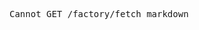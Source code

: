 <!DOCTYPE html>
<html lang="en">
<head>
<meta charset="utf-8">
<title>Error</title>
<script type="text/javascript">
//<![CDATA[
window.__cfRocketOptions = {byc:0,p:0,petok:"04599006a427c06765264bbd357ec926422bcfc3-1508342442-1800"};
//]]>
</script>
<script type="text/javascript" src="https://ajax.cloudflare.com/cdn-cgi/scripts/78d64697/cloudflare-static/rocket.min.js"></script>
</head>
<body>
<pre>Cannot GET /factory/fetch_markdown</pre>
</body>
</html>
